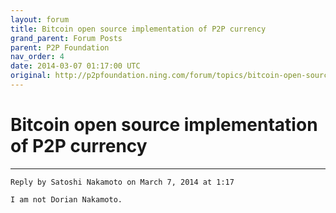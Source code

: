 ```yaml
---
layout: forum
title: Bitcoin open source implementation of P2P currency
grand_parent: Forum Posts
parent: P2P Foundation
nav_order: 4
date: 2014-03-07 01:17:00 UTC
original: http://p2pfoundation.ning.com/forum/topics/bitcoin-open-source?commentId=2003008%3AComment%3A52186
---
```


# Bitcoin open source implementation of P2P currency

---

```
Reply by Satoshi Nakamoto on March 7, 2014 at 1:17

I am not Dorian Nakamoto.
```
